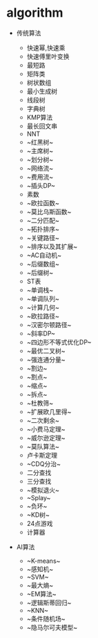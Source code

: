 # algorithm
* 传统算法
  * 快速幂,快速乘
  * 快速傅里叶变换
  * 最短路
  * 矩阵类
  * 树状数组
  * 最小生成树
  * 线段树
  * 字典树
  * KMP算法
  * 最长回文串
  * NNT
  * ~红黑树~
  * ~主席树~
  * ~划分树~
  * ~网络流~
  * ~费用流~
  * ~插头DP~
  * 素数
  * ~欧拉函数~
  * ~莫比乌斯函数~
  * ~二分匹配~
  * ~拓扑排序~
  * ~关键路径~
  * ~排序以及其扩展~
  * ~AC自动机~
  * ~后缀数组~
  * ~后缀树~
  * ST表
  * ~单调栈~
  * ~单调队列~
  * ~计算几何~
  * ~欧拉路径~
  * ~汉密尔顿路径~
  * ~斜率DP~
  * ~四边形不等式优化DP~
  * ~最优二叉树~
  * ~强连通分量~
  * ~割边~
  * ~割点~
  * ~缩点~
  * ~拆点~
  * ~杜教筛~
  * ~扩展欧几里得~
  * ~二次剩余~
  * ~小费马定理~
  * ~威尔逊定理~
  * ~莫队算法~
  * 卢卡斯定理
  * ~CDQ分治~
  * 二分查找
  * 三分查找
  * ~模拟退火~
  * ~Splay~
  * ~负环~
  * ~KD树~
  * 24点游戏
  * 计算器
  
* AI算法
  * ~K-means~
  * ~感知机~
  * ~SVM~
  * ~最大熵~
  * ~EM算法~
  * ~逻辑斯蒂回归~
  * ~KNN~
  * ~条件随机场~
  * ~隐马尔可夫模型~
